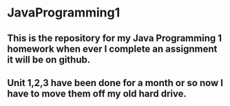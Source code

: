 # JavaProgramming1

## This is the repository for my Java Programming 1 homework when ever I complete an assignment it will be on github.

## Unit 1,2,3 have been done for a month or so now I have to move them off my old hard drive.